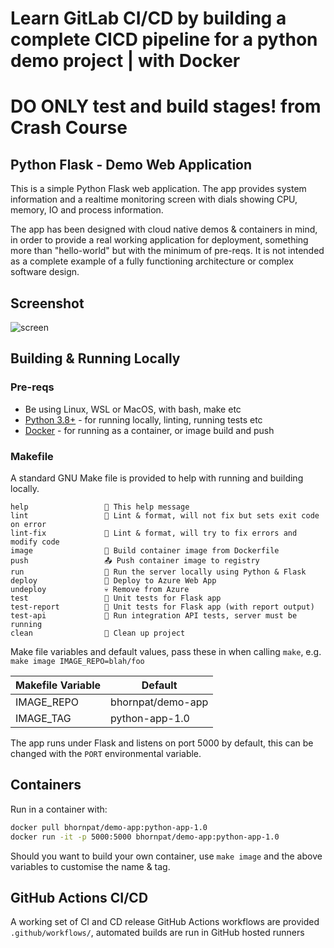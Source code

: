 # Learn GitLab CI/CD by building a complete CICD pipeline for a python demo project | with Docker
# DO ONLY test and build stages! from Crash Course

## Python Flask - Demo Web Application

This is a simple Python Flask web application. The app provides system information and a realtime monitoring screen with dials showing CPU, memory, IO and process information.

The app has been designed with cloud native demos & containers in mind, in order to provide a real working application for deployment, something more than "hello-world" but with the minimum of pre-reqs. It is not intended as a complete example of a fully functioning architecture or complex software design.


## Screenshot

![screen](~./../../Desktop/Screenshot_2568-06-01_at_20.45.04.png)


## Building & Running Locally

### Pre-reqs

- Be using Linux, WSL or MacOS, with bash, make etc
- [Python 3.8+](https://www.python.org/downloads/) - for running locally, linting, running tests etc
- [Docker](https://docs.docker.com/get-docker/) - for running as a container, or image build and push


### Makefile

A standard GNU Make file is provided to help with running and building locally.

```text
help                 💬 This help message
lint                 🔎 Lint & format, will not fix but sets exit code on error
lint-fix             📜 Lint & format, will try to fix errors and modify code
image                🔨 Build container image from Dockerfile
push                 📤 Push container image to registry
run                  🏃 Run the server locally using Python & Flask
deploy               🚀 Deploy to Azure Web App
undeploy             💀 Remove from Azure
test                 🎯 Unit tests for Flask app
test-report          🎯 Unit tests for Flask app (with report output)
test-api             🚦 Run integration API tests, server must be running
clean                🧹 Clean up project
```

Make file variables and default values, pass these in when calling `make`, e.g. `make image IMAGE_REPO=blah/foo`

| Makefile Variable | Default               |
| ----------------- | --------------------- |
| IMAGE_REPO        | bhornpat/demo-app     |
| IMAGE_TAG         | python-app-1.0        |

The app runs under Flask and listens on port 5000 by default, this can be changed with the `PORT` environmental variable.

## Containers

Run in a container with:

```bash
docker pull bhornpat/demo-app:python-app-1.0
docker run -it -p 5000:5000 bhornpat/demo-app:python-app-1.0
```

Should you want to build your own container, use `make image` and the above variables to customise the name & tag.

## GitHub Actions CI/CD

A working set of CI and CD release GitHub Actions workflows are provided `.github/workflows/`, automated builds are run in GitHub hosted runners


